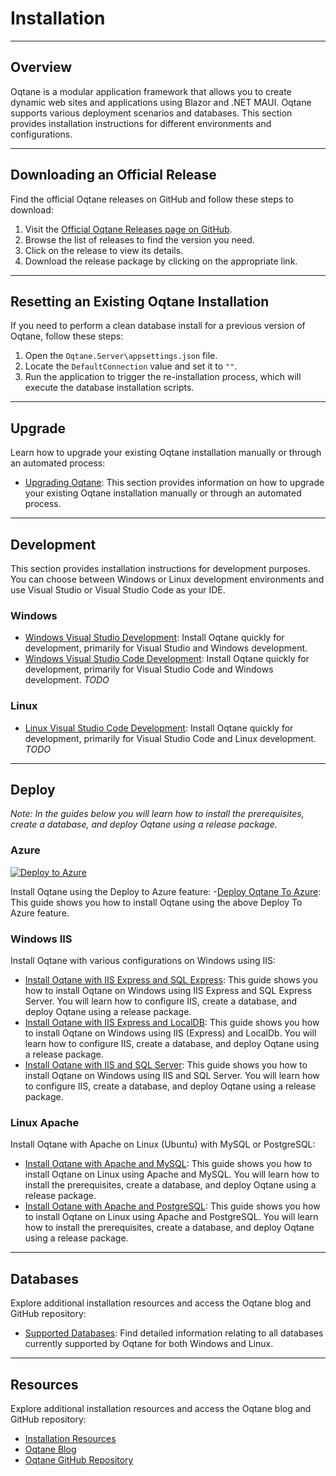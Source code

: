 # Installation
---

## Overview
Oqtane is a modular application framework that allows you to create dynamic web sites and applications using Blazor and .NET MAUI. Oqtane supports various deployment scenarios and databases. This section provides installation instructions for different environments and configurations.

---

## Downloading an Official Release
Find the official Oqtane releases on GitHub and follow these steps to download:

1. Visit the [Official Oqtane Releases page on GitHub](https://github.com/oqtane/oqtane.framework/releases).
2. Browse the list of releases to find the version you need.
3. Click on the release to view its details.
4. Download the release package by clicking on the appropriate link.

---

## Resetting an Existing Oqtane Installation
If you need to perform a clean database install for a previous version of Oqtane, follow these steps:

1. Open the `Oqtane.Server\appsettings.json` file.
2. Locate the `DefaultConnection` value and set it to `""`.
3. Run the application to trigger the re-installation process, which will execute the database installation scripts.

---

## Upgrade
Learn how to upgrade your existing Oqtane installation manually or through an automated process:
- [Upgrading Oqtane](upgrade.md): This section provides information on how to upgrade your existing Oqtane installation manually or through an automated process.

---

## Development
This section provides installation instructions for development purposes. You can choose between Windows or Linux development environments and use Visual Studio or Visual Studio Code as your IDE.

### Windows
- [Windows Visual Studio Development](development.md): Install Oqtane quickly for development, primarily for Visual Studio and Windows development.
- [Windows Visual Studio Code Development](development-vs-code.md): Install Oqtane quickly for development, primarily for Visual Studio Code and Windows development. *TODO*

### Linux
- [Linux Visual Studio Code Development](development-vs-code-linux.md): Install Oqtane quickly for development, primarily for Visual Studio Code and Linux development. *TODO*

---

## Deploy
_Note: In the guides below you will learn how to install the prerequisites, create a database, and deploy Oqtane using a release package._

### Azure

[![Deploy to Azure](https://aka.ms/deploytoazurebutton)](https://portal.azure.com/#create/Microsoft.Template/uri/https%3A%2F%2Fraw.githubusercontent.com%2Foqtane%2Foqtane.framework%2Fmaster%2Fazuredeploy.json)

Install Oqtane using the Deploy to Azure feature:
-[Deploy Oqtane To Azure](installation/deploy-to-auzure.md): This guide shows you how to install Oqtane using the above Deploy To Azure feature.

### Windows IIS
Install Oqtane with various configurations on Windows using IIS:
- [Install Oqtane with IIS Express and SQL Express](windows-iis-express-sql-express.md): This guide shows you how to install Oqtane on Windows using IIS Express and SQL Express Server. You will learn how to configure IIS, create a database, and deploy Oqtane using a release package.
- [Install Oqtane with IIS Express and LocalDB](windows-iis-express-localdb.md): This guide shows you how to install Oqtane on Windows using IIS (Express) and LocalDb. You will learn how to configure IIS, create a database, and deploy Oqtane using a release package.
- [Install Oqtane with IIS and SQL Server](windows-iis-sql.md): This guide shows you how to install Oqtane on Windows using IIS and SQL Server. You will learn how to configure IIS, create a database, and deploy Oqtane using a release package.

### Linux Apache
Install Oqtane with Apache on Linux (Ubuntu) with MySQL or PostgreSQL:
- [Install Oqtane with Apache and MySQL](linux-ubuntu-apache-mysql.md): This guide shows you how to install Oqtane on Linux using Apache and MySQL. You will learn how to install the prerequisites, create a database, and deploy Oqtane using a release package.
- [Install Oqtane with Apache and PostgreSQL](linux-ubuntu-apache-postgresql.md): This guide shows you how to install Oqtane on Linux using Apache and PostgreSQL. You will learn how to install the prerequisites, create a database, and deploy Oqtane using a release package.

---

## Databases
Explore additional installation resources and access the Oqtane blog and GitHub repository:
- [Supported Databases](databases.md): Find detailed information relating to all databases currently supported by Oqtane for both Windows and Linux. 

---

## Resources
Explore additional installation resources and access the Oqtane blog and GitHub repository:
- [Installation Resources](resources.md)
- [Oqtane Blog](https://www.oqtane.org/blog)
- [Oqtane GitHub Repository](https://github.com/oqtane/oqtane.framework)
